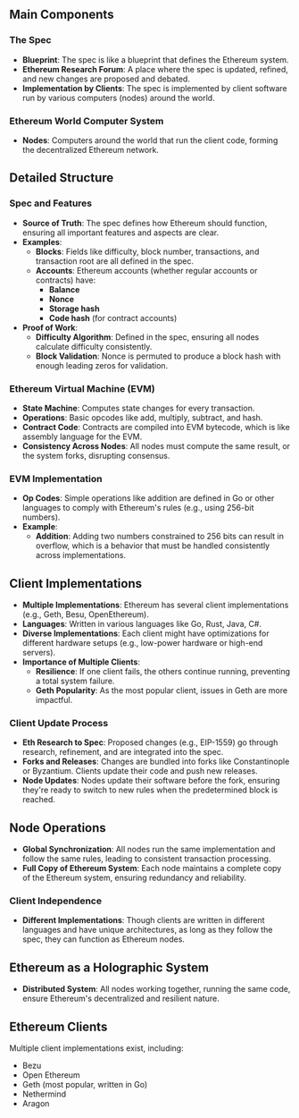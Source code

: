 **Main Components**
-------------------

### **The Spec**

-   **Blueprint**: The spec is like a blueprint that defines the Ethereum system.
-   **Ethereum Research Forum**: A place where the spec is updated, refined, and new changes are proposed and debated.
-   **Implementation by Clients**: The spec is implemented by client software run by various computers (nodes) around the world.

### **Ethereum World Computer System**

-   **Nodes**: Computers around the world that run the client code, forming the decentralized Ethereum network.

**Detailed Structure**
----------------------

### **Spec and Features**

-   **Source of Truth**: The spec defines how Ethereum should function, ensuring all important features and aspects are clear.
-   **Examples**:
    -   **Blocks**: Fields like difficulty, block number, transactions, and transaction root are all defined in the spec.
    -   **Accounts**: Ethereum accounts (whether regular accounts or contracts) have:
        -   **Balance**
        -   **Nonce**
        -   **Storage hash**
        -   **Code hash** (for contract accounts)
-   **Proof of Work**:
    -   **Difficulty Algorithm**: Defined in the spec, ensuring all nodes calculate difficulty consistently.
    -   **Block Validation**: Nonce is permuted to produce a block hash with enough leading zeros for validation.

### **Ethereum Virtual Machine (EVM)**

-   **State Machine**: Computes state changes for every transaction.
-   **Operations**: Basic opcodes like add, multiply, subtract, and hash.
-   **Contract Code**: Contracts are compiled into EVM bytecode, which is like assembly language for the EVM.
-   **Consistency Across Nodes**: All nodes must compute the same result, or the system forks, disrupting consensus.

### **EVM Implementation**

-   **Op Codes**: Simple operations like addition are defined in Go or other languages to comply with Ethereum's rules (e.g., using 256-bit numbers).
-   **Example**:
    -   **Addition**: Adding two numbers constrained to 256 bits can result in overflow, which is a behavior that must be handled consistently across implementations.

**Client Implementations**
--------------------------

-   **Multiple Implementations**: Ethereum has several client implementations (e.g., Geth, Besu, OpenEthereum).
-   **Languages**: Written in various languages like Go, Rust, Java, C#.
-   **Diverse Implementations**: Each client might have optimizations for different hardware setups (e.g., low-power hardware or high-end servers).
-   **Importance of Multiple Clients**:
    -   **Resilience**: If one client fails, the others continue running, preventing a total system failure.
    -   **Geth Popularity**: As the most popular client, issues in Geth are more impactful.

### **Client Update Process**

-   **Eth Research to Spec**: Proposed changes (e.g., EIP-1559) go through research, refinement, and are integrated into the spec.
-   **Forks and Releases**: Changes are bundled into forks like Constantinople or Byzantium. Clients update their code and push new releases.
-   **Node Updates**: Nodes update their software before the fork, ensuring they're ready to switch to new rules when the predetermined block is reached.

**Node Operations**
-------------------

-   **Global Synchronization**: All nodes run the same implementation and follow the same rules, leading to consistent transaction processing.
-   **Full Copy of Ethereum System**: Each node maintains a complete copy of the Ethereum system, ensuring redundancy and reliability.

### **Client Independence**

-   **Different Implementations**: Though clients are written in different languages and have unique architectures, as long as they follow the spec, they can function as Ethereum nodes.

**Ethereum as a Holographic System**
------------------------------------

-   **Distributed System**: All nodes working together, running the same code, ensure Ethereum's decentralized and resilient nature.


Ethereum Clients
----------------

Multiple client implementations exist, including:

-   Bezu
-   Open Ethereum
-   Geth (most popular, written in Go)
-   Nethermind
-   Aragon

